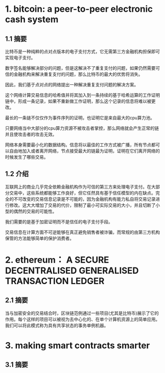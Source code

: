 
# 1. bitcoin: a peer-to-peer electronic cash system

## 1.1 摘要

比特币是一种纯粹的点对点版本的电子支付方式，它无需第三方金融机构担保即可实现电子支付。

数字签名能够解决部分的问题，但是这解决不了重复支付的问题，如果仍然需要可信的金融机构来解决重复支付的问题，那么比特币的最大的优势将消失。


因此，我们基于点对点的网络提出一种解决重复支付问题的解决方案。

这个网络计算交易信息的哈希值并将其加入到一条持续的基于哈希运算的工作证明链中，形成一条记录，如果不重新做工作证明，那么这个记录的信息将难以被更改。

最长的一条链不仅仅作为事件序列的证明，也证明它是来自最大的cpu算力池。

只要网络当中大部分的cpu算力资源不被攻击者掌控，那么网络就会产生正常的链并且使攻击者的攻击无效。

网络本身需要最小化的数据结构。信息将以最佳的工作方式被广播，所有节点都可以自由地加入或者离开网络，节点接受最大的链最为证明，证明在它们离开网络的时候发生了哪些交易。

## 1.2 介绍

互联网上的商业几乎完全依赖金融机构作为可信的第三方来处理电子支付。在大部分交易中，这些系统都能够工作良好，但它任然具有基于信任模型的内在缺点。完全的不可改变的交易信息记录是不可能的，因为金融机构有能力私自将交易记录进行修改。这大大增加了交易的代价，限制了最小可实际交易的大小，并且切断了小型的偶然的交易的可能性。

我们需要的是基于加密证明而不是信任的电子支付手段。

交易信息在计算方面不可逆能够在真正避免销售者被诈骗，而常规的由第三方机构保管的方法能够简单的保护消费者。

# 2. ethereum： A SECURE DECENTRALISED GENERALISED TRANSACTION LEDGER

##  2.1 摘要

当与加密安全的交易结合时，区块链范例通过一些项目(尤其是比特币)展示了它的作用。每个这样的项目可以被视为去中心化的、在单个计算机资源上的简单应用。我们可以将此模式称为具有共享状态的事务单例机器。

# 3. making smart contracts smarter

## 3.1 摘要



